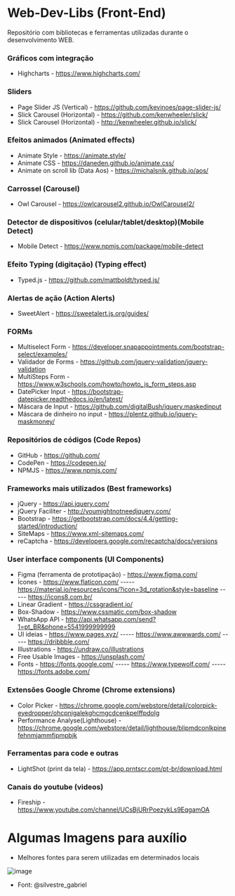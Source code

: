 # Web-Dev-Libs (Front-End)
Repositório com bibliotecas e ferramentas utilizadas durante o desenvolvimento WEB.

### Gráficos com integração
- Highcharts - https://www.highcharts.com/

### Sliders
- Page Slider JS (Vertical) - https://github.com/kevinoes/page-slider-js/
- Slick Carousel (Horizontal) - https://github.com/kenwheeler/slick/
- Slick Carousel (Horizontal) - http://kenwheeler.github.io/slick/
  
### Efeitos animados (Animated effects)
- Animate Style - https://animate.style/
- Animate CSS - https://daneden.github.io/animate.css/
- Animate on scroll lib (Data Aos) - https://michalsnik.github.io/aos/  

### Carrossel (Carousel)
- Owl Carousel - https://owlcarousel2.github.io/OwlCarousel2/

### Detector de dispositivos (celular/tablet/desktop)(Mobile Detect)
- Mobile Detect - https://www.npmjs.com/package/mobile-detect

### Efeito Typing (digitação) (Typing effect)
- Typed.js - https://github.com/mattboldt/typed.js/

### Alertas de ação (Action Alerts)
- SweetAlert - https://sweetalert.js.org/guides/

### FORMs
- Multiselect Form - https://developer.snapappointments.com/bootstrap-select/examples/
- Validador de Forms - https://github.com/jquery-validation/jquery-validation
- MultiSteps Form - https://www.w3schools.com/howto/howto_js_form_steps.asp
- DatePicker Input - https://bootstrap-datepicker.readthedocs.io/en/latest/
- Máscara de Input - https://github.com/digitalBush/jquery.maskedinput
- Máscara de dinheiro no input - https://plentz.github.io/jquery-maskmoney/

### Repositórios de códigos (Code Repos)
- GitHub - https://github.com/
- CodePen - https://codepen.io/
- NPMJS - https://www.npmjs.com/

### Frameworks mais utilizados (Best frameworks)
- jQuery - https://api.jquery.com/
- jQuery Faciliter - http://youmightnotneedjquery.com/
- Bootstrap - https://getbootstrap.com/docs/4.4/getting-started/introduction/  
- SiteMaps - https://www.xml-sitemaps.com/
- reCaptcha - https://developers.google.com/recaptcha/docs/versions

### User interface components (UI Components)
- Figma (ferramenta de prototipação) - https://www.figma.com/
- Ícones - https://www.flaticon.com/ ----- https://material.io/resources/icons/?icon=3d_rotation&style=baseline ----- https://icons8.com.br/
- Linear Gradient - https://cssgradient.io/
- Box-Shadow - https://www.cssmatic.com/box-shadow
- WhatsApp API - http://api.whatsapp.com/send?1=pt_BR&phone=5541999999999
- UI ideias - https://www.pages.xyz/ ----- https://www.awwwards.com/ ----- https://dribbble.com/
- Illustrations - https://undraw.co/illustrations
- Free Usable Images - https://unsplash.com/
- Fonts - https://fonts.google.com/ ----- https://www.typewolf.com/ ----- https://fonts.adobe.com/

### Extensões Google Chrome (Chrome extensions)
- Color Picker - https://chrome.google.com/webstore/detail/colorpick-eyedropper/ohcpnigalekghcmgcdcenkpelffpdolg
- Performance Analyse(Lighthouse) - https://chrome.google.com/webstore/detail/lighthouse/blipmdconlkpinefehnmjammfjpmpbjk

### Ferramentas para code e outras
- LightShot (print da tela) - https://app.prntscr.com/pt-br/download.html 

### Canais do youtube (videos)
- Fireship - https://www.youtube.com/channel/UCsBjURrPoezykLs9EqgamOA



# Algumas Imagens para auxílio
- Melhores fontes para serem utilizadas em determinados locais

![image](https://user-images.githubusercontent.com/43622814/81882634-9c068880-9569-11ea-9990-83fb97387965.png)
- Font: @silvestre_gabriel
